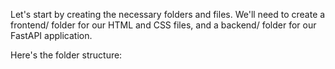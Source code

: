 Let's start by creating the necessary folders and files. We'll need to create a frontend/ folder for our HTML and CSS files, and a backend/ folder for our FastAPI application.

Here's the folder structure:


